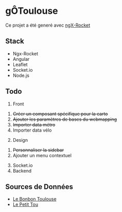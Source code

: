 # gÔToulouse

Ce projet a été generé avec [ngX-Rocket](https://github.com/ngx-rocket/generator-ngx-rocket/)

## Stack
* Ngx-Rocket
* Angular
* Leaflet
* Socket.io
* Node.js

## Todo
1) Front
  1. ~~Créer un composant spécifique pour la carto~~
  2. ~~Ajouter les paramètres de bases du webmapping~~
  3. ~~Importer data métro~~
  4.  Importer data vélo
2) Design
  1. ~~Personnaliser la sidebar~~
  2. Ajouter un menu contextuel
3) Socket.io
4) Backend

## Sources de Données
- [Le Bonbon Toulouse](https://www.lebonbon.fr/toulouse/)
- [Le Petit Tou](http://www.lepetittou.com/)
